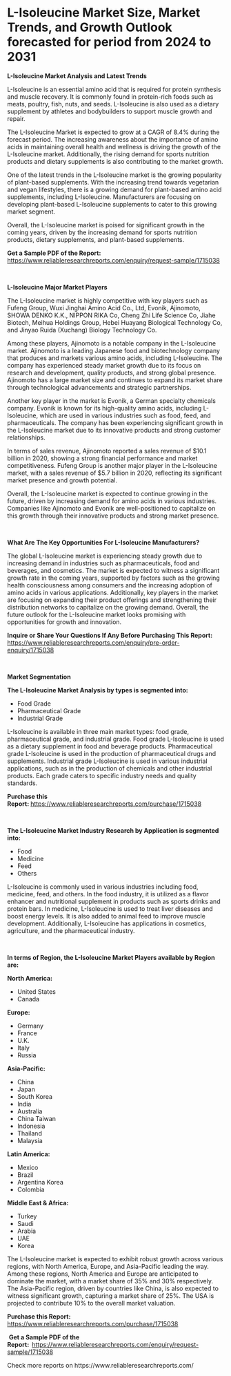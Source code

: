 <p><h1>L-Isoleucine Market Size, Market Trends, and Growth Outlook forecasted for period from 2024 to 2031</h1></p><p><strong>L-Isoleucine Market Analysis and Latest Trends</strong></p>
<p><p>L-Isoleucine is an essential amino acid that is required for protein synthesis and muscle recovery. It is commonly found in protein-rich foods such as meats, poultry, fish, nuts, and seeds. L-Isoleucine is also used as a dietary supplement by athletes and bodybuilders to support muscle growth and repair.</p><p>The L-Isoleucine Market is expected to grow at a CAGR of 8.4% during the forecast period. The increasing awareness about the importance of amino acids in maintaining overall health and wellness is driving the growth of the L-Isoleucine market. Additionally, the rising demand for sports nutrition products and dietary supplements is also contributing to the market growth.</p><p>One of the latest trends in the L-Isoleucine market is the growing popularity of plant-based supplements. With the increasing trend towards vegetarian and vegan lifestyles, there is a growing demand for plant-based amino acid supplements, including L-Isoleucine. Manufacturers are focusing on developing plant-based L-Isoleucine supplements to cater to this growing market segment.</p><p>Overall, the L-Isoleucine market is poised for significant growth in the coming years, driven by the increasing demand for sports nutrition products, dietary supplements, and plant-based supplements.</p></p>
<p><strong>Get a Sample PDF of the Report:&nbsp;</strong> <a href="https://www.reliableresearchreports.com/enquiry/request-sample/1715038">https://www.reliableresearchreports.com/enquiry/request-sample/1715038</a></p>
<p>&nbsp;</p>
<p><strong>L-Isoleucine Major Market Players</strong></p>
<p><p>The L-Isoleucine market is highly competitive with key players such as Fufeng Group, Wuxi Jinghai Amino Acid Co., Ltd, Evonik, Ajinomoto, SHOWA DENKO K.K., NIPPON RIKA Co, Cheng Zhi Life Science Co, Jiahe Biotech, Meihua Holdings Group, Hebei Huayang Biological Technology Co, and Jinyao Ruida (Xuchang) Biology Technology Co. </p><p>Among these players, Ajinomoto is a notable company in the L-Isoleucine market. Ajinomoto is a leading Japanese food and biotechnology company that produces and markets various amino acids, including L-Isoleucine. The company has experienced steady market growth due to its focus on research and development, quality products, and strong global presence. Ajinomoto has a large market size and continues to expand its market share through technological advancements and strategic partnerships.</p><p>Another key player in the market is Evonik, a German specialty chemicals company. Evonik is known for its high-quality amino acids, including L-Isoleucine, which are used in various industries such as food, feed, and pharmaceuticals. The company has been experiencing significant growth in the L-Isoleucine market due to its innovative products and strong customer relationships.</p><p>In terms of sales revenue, Ajinomoto reported a sales revenue of $10.1 billion in 2020, showing a strong financial performance and market competitiveness. Fufeng Group is another major player in the L-Isoleucine market, with a sales revenue of $5.7 billion in 2020, reflecting its significant market presence and growth potential.</p><p>Overall, the L-Isoleucine market is expected to continue growing in the future, driven by increasing demand for amino acids in various industries. Companies like Ajinomoto and Evonik are well-positioned to capitalize on this growth through their innovative products and strong market presence.</p></p>
<p>&nbsp;</p>
<p><strong>What Are The Key Opportunities For L-Isoleucine Manufacturers?</strong></p>
<p><p>The global L-Isoleucine market is experiencing steady growth due to increasing demand in industries such as pharmaceuticals, food and beverages, and cosmetics. The market is expected to witness a significant growth rate in the coming years, supported by factors such as the growing health consciousness among consumers and the increasing adoption of amino acids in various applications. Additionally, key players in the market are focusing on expanding their product offerings and strengthening their distribution networks to capitalize on the growing demand. Overall, the future outlook for the L-Isoleucine market looks promising with opportunities for growth and innovation.</p></p>
<p><strong>Inquire or Share Your Questions If Any Before Purchasing This Report:</strong> <a href="https://www.reliableresearchreports.com/enquiry/pre-order-enquiry/1715038">https://www.reliableresearchreports.com/enquiry/pre-order-enquiry/1715038</a></p>
<p>&nbsp;</p>
<p><strong>Market Segmentation</strong></p>
<p><strong>The L-Isoleucine Market Analysis by types is segmented into:</strong></p>
<p><ul><li>Food Grade</li><li>Pharmaceutical Grade</li><li>Industrial Grade</li></ul></p>
<p><p>L-Isoleucine is available in three main market types: food grade, pharmaceutical grade, and industrial grade. Food grade L-Isoleucine is used as a dietary supplement in food and beverage products. Pharmaceutical grade L-Isoleucine is used in the production of pharmaceutical drugs and supplements. Industrial grade L-Isoleucine is used in various industrial applications, such as in the production of chemicals and other industrial products. Each grade caters to specific industry needs and quality standards.</p></p>
<p><strong>Purchase this Report:&nbsp;</strong><a href="https://www.reliableresearchreports.com/purchase/1715038">https://www.reliableresearchreports.com/purchase/1715038</a></p>
<p>&nbsp;</p>
<p><strong>The L-Isoleucine Market Industry Research by Application is segmented into:</strong></p>
<p><ul><li>Food</li><li>Medicine</li><li>Feed</li><li>Others</li></ul></p>
<p><p>L-Isoleucine is commonly used in various industries including food, medicine, feed, and others. In the food industry, it is utilized as a flavor enhancer and nutritional supplement in products such as sports drinks and protein bars. In medicine, L-Isoleucine is used to treat liver diseases and boost energy levels. It is also added to animal feed to improve muscle development. Additionally, L-Isoleucine has applications in cosmetics, agriculture, and the pharmaceutical industry.</p></p>
<p>&nbsp;</p>
<p><strong>In terms of Region, the L-Isoleucine Market Players available by Region are:</strong></p>
<p>
    <p> <strong> North America: </strong>
        <ul>
            <li>United States</li>
            <li>Canada</li>
        </ul>
        </p> 
    <p> <strong> Europe: </strong>
        <ul>
            <li>Germany</li>
            <li>France</li>
            <li>U.K.</li>
            <li>Italy</li>
            <li>Russia</li>
        </ul>
        </p> 
    <p> <strong> Asia-Pacific: </strong>
        <ul>
            <li>China</li>
            <li>Japan</li>
            <li>South Korea</li>
            <li>India</li>
            <li>Australia</li>
            <li>China Taiwan</li>
            <li>Indonesia</li>
            <li>Thailand</li>
            <li>Malaysia</li>
        </ul>
        </p> 
    <p> <strong> Latin America: </strong>
        <ul>
            <li>Mexico</li>
            <li>Brazil</li>
            <li>Argentina Korea</li>
            <li>Colombia</li>
        </ul>
        </p> 
    <p> <strong> Middle East & Africa: </strong>
        <ul>
            <li>Turkey</li>
            <li>Saudi</li>
            <li>Arabia</li>
            <li>UAE</li>
            <li>Korea</li>
        </ul>
    </p>
    </p>
<p><p>The L-Isoleucine market is expected to exhibit robust growth across various regions, with North America, Europe, and Asia-Pacific leading the way. Among these regions, North America and Europe are anticipated to dominate the market, with a market share of 35% and 30% respectively. The Asia-Pacific region, driven by countries like China, is also expected to witness significant growth, capturing a market share of 25%. The USA is projected to contribute 10% to the overall market valuation.</p></p>
<p><strong>Purchase this Report: </strong><a href="https://www.reliableresearchreports.com/purchase/1715038">https://www.reliableresearchreports.com/purchase/1715038</a></p>
<p>&nbsp;<strong>Get a Sample PDF of the Report:&nbsp;&nbsp;</strong><a href="https://www.reliableresearchreports.com/enquiry/request-sample/1715038">https://www.reliableresearchreports.com/enquiry/request-sample/1715038</a></p>
<p><strong></strong></p>
<p>Check more reports on https://www.reliableresearchreports.com/</p>
